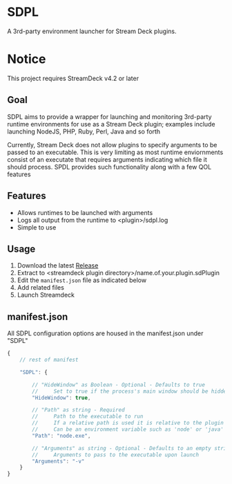 # SDPL
A 3rd-party environment launcher for Stream Deck plugins.

# Notice
This project requires StreamDeck v4.2 or later

## Goal
SDPL aims to provide a wrapper for launching and monitoring 3rd-party runtime environments for use as a Stream Deck plugin; examples include launching NodeJS, PHP, Ruby, Perl, Java and so forth

Currently, Stream Deck does not allow plugins to specify arguments to be passed to an executable. This is very limiting as most runtime enviornments consist of an executate that requires arguments indicating which file it should process. SPDL provides such functionality along with a few QOL features

## Features
* Allows runtimes to be launched with arguments
* Logs all output from the runtime to \<plugin\>/sdpl.log
* Simple to use

## Usage
1. Download the latest [Release](https://github.com/SReject/sdpl/releases)
2. Extract to \<streamdeck plugin directory\>/name.of.your.plugin.sdPlugin
3. Edit the `manifest.json` file as indicated below
4. Add related files
5. Launch Streamdeck

## manifest.json

All SDPL configuration options are housed in the manifest.json under "SDPL"

```js
{
    // rest of manifest

    "SDPL": {

        // "HideWindow" as Boolean - Optional - Defaults to true
        //     Set to true if the process's main window should be hidden
        "HideWindow": true,

        // "Path" as string - Required
        //     Path to the executable to run
        //     If a relative path is used it is relative to the plugin's directory
        //     Can be an environment variable such as 'node' or 'java'
        "Path": "node.exe",

        // "Arguments" as string - Optional - Defaults to an empty string
        //     Arguments to pass to the executable upon launch
        "Arguments": "-v"
    }
}
```

